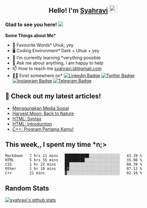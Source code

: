 <h2 align="center">Hello! I'm <a href="https://syahravi.github.io" target="_blank">Syahravi</a> <img src="https://media.giphy.com/media/hvRJCLFzcasrR4ia7z/giphy.gif" width="25px"></h2>

### Glad to see you here! ![](https://visitor-badge.glitch.me/badge?page_id=syahravi.syahravi)

<b> Some Things about Me*</b>
- 💬 Favourite Words\* Uhuk; yey
- 🖥️ Coding Environment\* Dark + Uhuk + yey
- 🌱 I’m currently learning \*verything possible
- 👀 Ask me about anything, I am happy to help
- 📫 How to reach me syahravi.id@gmail.com
- 👨‍💻 Exist somewhere on\* 
[![Linkedin Badge](https://img.shields.io/badge/-LinkedIn-0e76a8?style=flat-square&logo=Linkedin&logoColor=white)](https://linkedin.com/in/syahravi/)
[![Twitter Badge](https://img.shields.io/badge/-Twitter-00acee?style=flat-square&logo=Twitter&logoColor=white)](https://twitter.com/syahraavi/)
[![Instagram Badge](https://img.shields.io/badge/-Instagram-e4405f?style=flat-square&logo=Instagram&logoColor=white)](https://instagram.com/syahraavi)
[![Telegram Badge](https://img.shields.io/badge/-Telegram-0088cc?style=flat-square&logo=Telegram&logoColor=white)](https://t.me/syahravi)
## 📝 Check out my latest articles!
<!-- BLOG-POST-LIST:START -->
- [Menggunakan Media Sosial](https://syahravi.my.id/menggunakan-medsos/)
- [Harvest Moon: Back to Nature](https://syahravi.my.id/harvest-moon-btn/)
- [HTML: Syntax](https://syahravi.my.id/html-syntax/)
- [HTML: Introduction](https://syahravi.my.id/html/)
- [C++: Program Pertama Kamu!](https://syahravi.my.id/cpp-first-program/)
<!-- BLOG-POST-LIST:END -->

## This week,, I spent my time \*n;>
<!--START_SECTION:waka-->
```text
Markdown   7 hrs 11 mins   ███████████░░░░░░░░░░░░░░   43.70 % 
HTML       5 hrs 55 mins   █████████░░░░░░░░░░░░░░░░   35.98 % 
CSS        1 hr 22 mins    ██░░░░░░░░░░░░░░░░░░░░░░░   08.39 % 
Other      1 hr 10 mins    █▓░░░░░░░░░░░░░░░░░░░░░░░   07.12 % 
C++        21 mins         ▓░░░░░░░░░░░░░░░░░░░░░░░░   02.18 % 
```
<!--END_SECTION:waka-->

## Random Stats
[![syahravi's github stats](https://github-readme-stats.vercel.app/api?username=syahravi&show_icons=true&theme=synthwave)](https://github.com/syahravi/)
